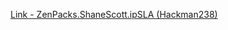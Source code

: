 [Link - ZenPacks.ShaneScott.ipSLA (Hackman238)](https://github.com/Hackman238/ZenPacks.ShaneScott.ipSLA)
